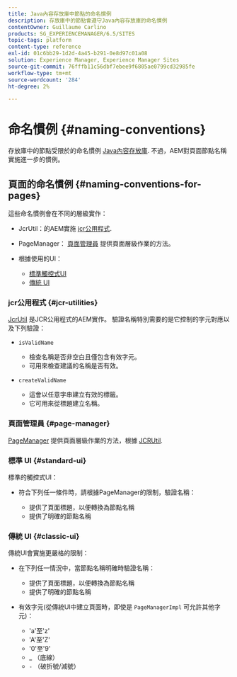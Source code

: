```yaml
---
title: Java內容存放庫中節點的命名慣例
description: 存放庫中的節點會遵守Java內容存放庫的命名慣例
contentOwner: Guillaume Carlino
products: SG_EXPERIENCEMANAGER/6.5/SITES
topic-tags: platform
content-type: reference
exl-id: 01c6bb29-1d2d-4a45-b291-0e8d97c01a08
solution: Experience Manager, Experience Manager Sites
source-git-commit: 76fffb11c56dbf7ebee9f6805ae0799cd32985fe
workflow-type: tm+mt
source-wordcount: '284'
ht-degree: 2%

---
```


# 命名慣例 {#naming-conventions}

存放庫中的節點受限於的命名慣例 [Java內容存放庫](/help/sites-developing/the-basics.md#java-content-repository). 不過，AEM對頁面節點名稱實施進一步的慣例。

## 頁面的命名慣例 {#naming-conventions-for-pages}

這些命名慣例會在不同的層級實作：

* JcrUtil：的AEM實施 [jcr公用程式](#jcr-utilities).
* PageManager： [頁面管理員](#page-manager) 提供頁面層級作業的方法。
* 根據使用的UI：

   * [標準觸控式UI](#standard-ui)
   * [傳統 UI](#classic-ui)

### jcr公用程式 {#jcr-utilities}

[JcrUtil](https://helpx.adobe.com/experience-manager/6-5/sites/developing/using/reference-materials/javadoc/index.html?com/day/cq/commons/jcr/JcrUtil.html) 是JCR公用程式的AEM實作。 驗證名稱特別需要的是它控制的字元對應以及下列驗證：

* `isValidName`

   * 檢查名稱是否非空白且僅包含有效字元。
   * 可用來檢查建議的名稱是否有效。

* `createValidName`

   * 這會以任意字串建立有效的標籤。
   * 它可用來從標題建立名稱。

### 頁面管理員 {#page-manager}

[PageManager](https://helpx.adobe.com/experience-manager/6-5/sites/developing/using/reference-materials/javadoc/com/day/cq/wcm/api/PageManager.html) 提供頁面層級作業的方法，根據 [JCRUtil](#jcr-utilities).

### 標準 UI {#standard-ui}

標準的觸控式UI：

* 符合下列任一條件時，請根據PageManager的限制，驗證名稱：

   * 提供了頁面標題，以便轉換為節點名稱
   * 提供了明確的節點名稱

### 傳統 UI {#classic-ui}

傳統UI會實施更嚴格的限制：

* 在下列任一情況中，當節點名稱明確時驗證名稱：

   * 提供了頁面標題，以便轉換為節點名稱
   * 提供了明確的節點名稱

* 有效字元(從傳統UI中建立頁面時，即使是 `PageManagerImpl` 可允許其他字元)：

   * &#39;a&#39;至&#39;z&#39;
   * &#39;A&#39;至&#39;Z&#39;
   * &#39;0&#39;至&#39;9&#39;
   * _ （底線）
   * `-` （破折號/減號）
